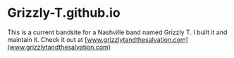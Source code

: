 # Grizzly-T.github.io

This is a current bandsite for a Nashville band named Grizzly T. I built it and maintain it. 
Check it out at [www.grizzlytandthesalvation.com](www.grizzlytandthesalvation.com)
